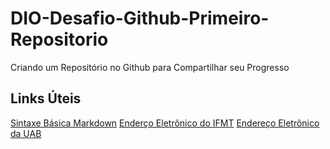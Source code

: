 # DIO-Desafio-Github-Primeiro-Repositorio
Criando um Repositório no Github para Compartilhar seu Progresso

## Links Úteis
[Sintaxe Básica Markdown](https://www.markdownguide.org/)
[Enderço Eletrônico do IFMT](https://ifmt.edu.br/)
[Endereço Eletrônico da UAB](https://www.gov.br/capes/pt-br/acesso-a-informacao/acoes-e-programas/educacao-a-distancia/uab)
